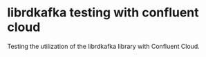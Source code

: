 # librdkafka testing with confluent cloud
Testing the utilization of the librdkafka library with Confluent Cloud.
